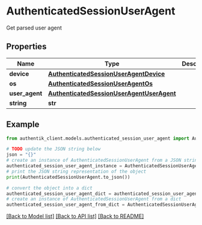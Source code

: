 # AuthenticatedSessionUserAgent

Get parsed user agent

## Properties

Name | Type | Description | Notes
------------ | ------------- | ------------- | -------------
**device** | [**AuthenticatedSessionUserAgentDevice**](AuthenticatedSessionUserAgentDevice.md) |  | 
**os** | [**AuthenticatedSessionUserAgentOs**](AuthenticatedSessionUserAgentOs.md) |  | 
**user_agent** | [**AuthenticatedSessionUserAgentUserAgent**](AuthenticatedSessionUserAgentUserAgent.md) |  | 
**string** | **str** |  | 

## Example

```python
from authentik_client.models.authenticated_session_user_agent import AuthenticatedSessionUserAgent

# TODO update the JSON string below
json = "{}"
# create an instance of AuthenticatedSessionUserAgent from a JSON string
authenticated_session_user_agent_instance = AuthenticatedSessionUserAgent.from_json(json)
# print the JSON string representation of the object
print(AuthenticatedSessionUserAgent.to_json())

# convert the object into a dict
authenticated_session_user_agent_dict = authenticated_session_user_agent_instance.to_dict()
# create an instance of AuthenticatedSessionUserAgent from a dict
authenticated_session_user_agent_from_dict = AuthenticatedSessionUserAgent.from_dict(authenticated_session_user_agent_dict)
```
[[Back to Model list]](../README.md#documentation-for-models) [[Back to API list]](../README.md#documentation-for-api-endpoints) [[Back to README]](../README.md)


